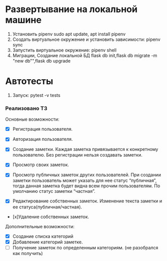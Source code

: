 # Развертывание на локальной машине
1. Установить pipenv sudo apt update, apt install pipenv
2. Создать виртуальное окружение и установить зависимости: pipenv sync
3.  Запустить виртуальное окружение: pipenv shell
4. Миграции, Создание локальной БД flask db init,flask db migrate -m "new db"",flask db upgrade

# Автотесты
1. Запуск: pytest -v tests

### Реализовано ТЗ
Основные возможности:

- [x] Регистрация пользователя.
- [x] Авторизация пользователя.
- [x] Создание заметки. Каждая заметка привязывается к конкретному пользователю. 
  Без регистрации нельзя создавать заметки.

- [x] Просмотр своих заметок.
- [x] Просмотр публичных заметок других пользователей.
  При создании заметки пользователь может указать для нее статус “публичная”,
  тогда данная заметка будет видна всем прочим пользователям.
  По умолчанию статус заметки “частная”.

- [x] Редактирование собственных заметок. Изменение текста заметки и ее статуса(публичная/частная).
- [x]Удаление собственных заметок.

Дополнительные возможности:

- [x] Создание списка категорий 
- [x] Добавление категорий заметке.
- [ ] Получение заметок по определенным категориям. (не разобрался как получить)